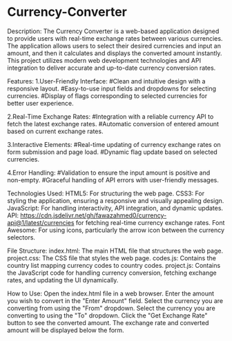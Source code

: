 # Currency-Converter
Description:
The Currency Converter is a web-based application designed to provide users with real-time exchange rates between various currencies. The application allows users to select their desired currencies and input an amount, and then it calculates and displays the converted amount instantly. This project utilizes modern web development technologies and API integration to deliver accurate and up-to-date currency conversion rates.

Features:
1.User-Friendly Interface:
#Clean and intuitive design with a responsive layout.
#Easy-to-use input fields and dropdowns for selecting currencies.
#Display of flags corresponding to selected currencies for better user experience.

2.Real-Time Exchange Rates:
#Integration with a reliable currency API to fetch the latest exchange rates.
#Automatic conversion of entered amount based on current exchange rates.

3.Interactive Elements:
#Real-time updating of currency exchange rates on form submission and page load.
#Dynamic flag update based on selected currencies.

4.Error Handling:
#Validation to ensure the input amount is positive and non-empty.
#Graceful handling of API errors with user-friendly messages.


Technologies Used:
HTML5: For structuring the web page.
CSS3: For styling the application, ensuring a responsive and visually appealing design.
JavaScript: For handling interactivity, API integration, and dynamic updates.
API: https://cdn.jsdelivr.net/gh/fawazahmed0/currency-api@1/latest/currencies for fetching real-time currency exchange rates.
Font Awesome: For using icons, particularly the arrow icon between the currency selectors.

File Structure:
index.html: The main HTML file that structures the web page.
project.css: The CSS file that styles the web page.
codes.js: Contains the country list mapping currency codes to country codes.
project.js: Contains the JavaScript code for handling currency conversion, fetching exchange rates, and updating the UI dynamically.

How to Use:
Open the index.html file in a web browser.
Enter the amount you wish to convert in the "Enter Amount" field.
Select the currency you are converting from using the "From" dropdown.
Select the currency you are converting to using the "To" dropdown.
Click the "Get Exchange Rate" button to see the converted amount.
The exchange rate and converted amount will be displayed below the form.
